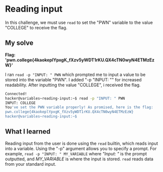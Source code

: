 # Reading input

In this challenge, we must use ``read`` to set the "PWN" variable to the value "COLLEGE" to receive the flag.

## My solve
**Flag: 'pwn.college{4kaokeplYpxgK_fXzv5yWDT1rKU.QX4cTN0wyN4ETMzEzW}'**

I ran ``read -p "INPUT: " PWN`` which prompted me to input a value to be stored into the variable "PWN". I added "-p "INPUT: "" for increased readability. After inputting the value "COLLEGE", i received the flag.

```bash
Connected!
hacker@variables~reading-input:~$ read -p "INPUT: " PWN
INPUT: COLLEGE
You've set the PWN variable properly! As promised, here is the flag:
pwn.college{4kaokeplYpxgK_fXzv5yWDT1rKU.QX4cTN0wyN4ETMzEzW}
hacker@variables~reading-input:~$ 
```

## What I learned
Reading input from the user is done using the ``read`` builtin, which reads input into a variable. Using the "-p" argument allows you to specify a prompt. For example, ``read -p "INPUT: " MY_VARIABLE`` where *"Input: "* is the prompt outputted, and *MY_VARIABLE* is where the input is stored. ``read`` reads data from your standard input.